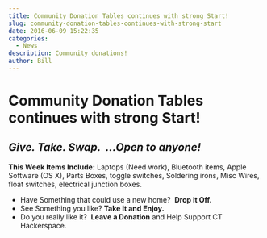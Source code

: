 ```yaml
---
title: Community Donation Tables continues with strong Start!
slug: community-donation-tables-continues-with-strong-start
date: 2016-06-09 15:22:35
categories:
  - News
description: Community donations!
author: Bill
---
```


# Community Donation Tables continues with strong Start!

## _Give. Take. Swap.  ...Open to anyone!_

**This Week Items Include:** Laptops (Need work), Bluetooth items, Apple Software (OS X), Parts Boxes, toggle switches, Soldering irons, Misc Wires, float switches, electrical junction boxes.

- Have Something that could use a new home?  **Drop it Off.**
- See Something you like? **Take It and Enjoy.**
- Do you really like it?  **Leave a Donation** and Help Support CT Hackerspace.
